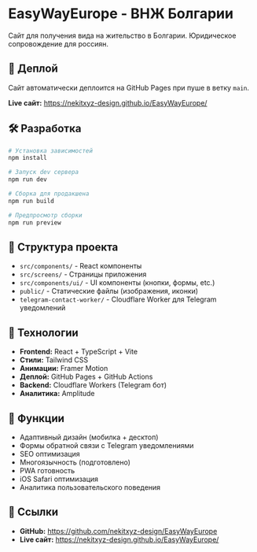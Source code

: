 # EasyWayEurope - ВНЖ Болгарии

Сайт для получения вида на жительство в Болгарии. Юридическое сопровождение для россиян.

## 🚀 Деплой

Сайт автоматически деплоится на GitHub Pages при пуше в ветку `main`.

**Live сайт:** https://nekitxyz-design.github.io/EasyWayEurope/

## 🛠 Разработка

```bash
# Установка зависимостей
npm install

# Запуск dev сервера
npm run dev

# Сборка для продакшена
npm run build

# Предпросмотр сборки
npm run preview
```

## 📁 Структура проекта

- `src/components/` - React компоненты
- `src/screens/` - Страницы приложения
- `src/components/ui/` - UI компоненты (кнопки, формы, etc.)
- `public/` - Статические файлы (изображения, иконки)
- `telegram-contact-worker/` - Cloudflare Worker для Telegram уведомлений

## 🔧 Технологии

- **Frontend:** React + TypeScript + Vite
- **Стили:** Tailwind CSS
- **Анимации:** Framer Motion
- **Деплой:** GitHub Pages + GitHub Actions
- **Backend:** Cloudflare Workers (Telegram бот)
- **Аналитика:** Amplitude

## 📱 Функции

- Адаптивный дизайн (мобилка + десктоп)
- Формы обратной связи с Telegram уведомлениями
- SEO оптимизация
- Многоязычность (подготовлено)
- PWA готовность
- iOS Safari оптимизация
- Аналитика пользовательского поведения

## 🔗 Ссылки

- **GitHub:** https://github.com/nekitxyz-design/EasyWayEurope
- **Live сайт:** https://nekitxyz-design.github.io/EasyWayEurope/
